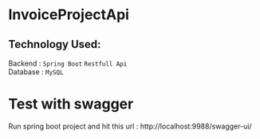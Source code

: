 # InvoiceProjectApi

## Technology Used:
Backend : `Spring Boot` `Restfull Api` <br/>
Database : `MySQL`

# Test with swagger
Run spring boot project and hit this url : http://localhost:9988/swagger-ui/
